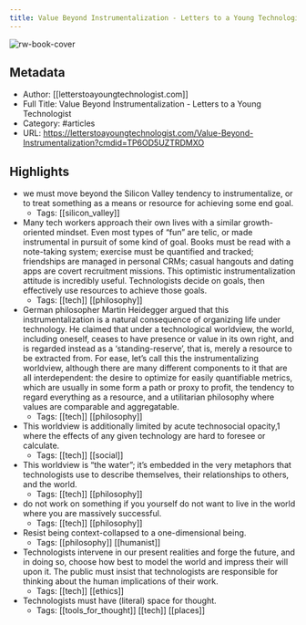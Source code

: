 ```yaml
---
title: Value Beyond Instrumentalization - Letters to a Young Technologist
---
```

![rw-book-cover](https://readwise-assets.s3.amazonaws.com/static/images/article1.be68295a7e40.png)

## Metadata
- Author: [[letterstoayoungtechnologist.com]]
- Full Title: Value Beyond Instrumentalization - Letters to a Young Technologist
- Category: #articles
- URL: https://letterstoayoungtechnologist.com/Value-Beyond-Instrumentalization?cmdid=TP6OD5UZTRDMXO

## Highlights
- we must move beyond the Silicon Valley tendency to instrumentalize, or to treat something as a means or resource for achieving some end goal.
    - Tags: [[silicon_valley]] 
- Many tech workers approach their own lives with a similar growth-oriented mindset. Even most types of “fun” are telic, or made instrumental in pursuit of some kind of goal. Books must be read with a note-taking system; exercise must be quantified and tracked; friendships are managed in personal CRMs; casual hangouts and dating apps are covert recruitment missions. This optimistic instrumentalization attitude is incredibly useful. Technologists decide on goals, then effectively use resources to achieve those goals.
    - Tags: [[tech]] [[philosophy]] 
- German philosopher Martin Heidegger argued that this instrumentalization is a natural consequence of organizing life under technology. He claimed that under a technological worldview, the world, including oneself, ceases to have presence or value in its own right, and is regarded instead as a ‘standing-reserve’, that is, merely a resource to be extracted from. 
  For ease, let’s call this the instrumentalizing worldview, although there are many different components to it that are all interdependent: the desire to optimize for easily quantifiable metrics, which are usually in some form a path or proxy to profit, the tendency to regard everything as a resource, and a utilitarian philosophy where values are comparable and aggregatable.
    - Tags: [[tech]] [[philosophy]] 
- This worldview is additionally limited by acute technosocial opacity,1 where the effects of any given technology are hard to foresee or calculate.
    - Tags: [[tech]] [[social]] 
- This worldview is “the water”; it’s embedded in the very metaphors that technologists use to describe themselves, their relationships to others, and the world.
    - Tags: [[tech]] [[philosophy]] 
- do not work on something if you yourself do not want to live in the world where you are massively successful.
    - Tags: [[tech]] [[philosophy]] 
- Resist being context-collapsed to a one-dimensional being.
    - Tags: [[philosophy]] [[humanist]] 
- Technologists intervene in our present realities and forge the future, and in doing so, choose how best to model the world and impress their will upon it. The public must insist that technologists are responsible for thinking about the human implications of their work.
    - Tags: [[tech]] [[ethics]] 
- Technologists must have (literal) space for thought.
    - Tags: [[tools_for_thought]] [[tech]] [[places]] 
